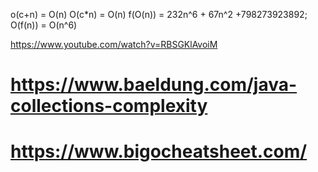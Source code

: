 o(c+n) = O(n)
O(c*n) = O(n)
f(O(n)) = 232n^6 + 67n^2 +798273923892;
O(f(n)) = O(n^6)

https://www.youtube.com/watch?v=RBSGKlAvoiM
# https://www.baeldung.com/java-collections-complexity
# https://www.bigocheatsheet.com/

